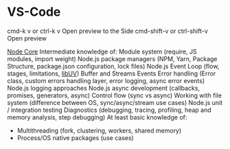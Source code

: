 # VS-Code
cmd-k v or ctrl-k v	Open preview to the Side
cmd-shift-v or ctrl-shift-v	Open preview

[Node Core](https://github.com/learning-zone/nodejs-interview-questions#q-what-is-nodejs-process-model)
Intermediate knowledge of:
Module system (require, JS modules, import weight)
Node.js package managers (NPM, Yarn, Package Structure, package.json configuration, lock files)
Node.js Event Loop (flow, stages, limitations, [libUV](http://docs.libuv.org/))
Buffer and Streams
Events
Error handling (Error class, custom errors handling layer, error logging, async error events)
Node.js logging approaches
Node.js async development (callbacks, promises, generators, async)
Control flow (sync vs async)
Working with file system (difference between OS, sync/async/stream use cases)
Node.js unit / integration testing
Diagnostics (debugging, tracing, profiling, heap and memory analysis, step debugging)
At least basic knowledge of:
- Multithreading (fork, clustering, workers, shared memory)
- Process/OS native packages (use cases)